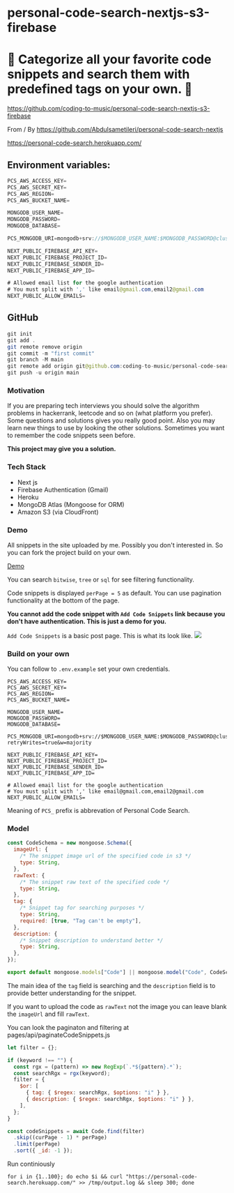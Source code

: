 # personal-code-search-nextjs-s3-firebase

# 🚀 Categorize all your favorite code snippets and search them with predefined tags on your own. 🚀

https://github.com/coding-to-music/personal-code-search-nextjs-s3-firebase

From / By https://github.com/Abdulsametileri/personal-code-search-nextjs

https://personal-code-search.herokuapp.com/

## Environment variables:

```java
PCS_AWS_ACCESS_KEY=
PCS_AWS_SECRET_KEY=
PCS_AWS_REGION=
PCS_AWS_BUCKET_NAME=

MONGODB_USER_NAME=
MONGODB_PASSWORD=
MONGODB_DATABASE=

PCS_MONGODB_URI=mongodb+srv://$MONGODB_USER_NAME:$MONGODB_PASSWORD@cluster0.jew2r.mongodb.net/$MONGODB_DATABASE?retryWrites=true&w=majority

NEXT_PUBLIC_FIREBASE_API_KEY=
NEXT_PUBLIC_FIREBASE_PROJECT_ID=
NEXT_PUBLIC_FIREBASE_SENDER_ID=
NEXT_PUBLIC_FIREBASE_APP_ID=

# Allowed email list for the google authentication
# You must split with ',' like email@gmail.com,email2@gmail.com
NEXT_PUBLIC_ALLOW_EMAILS=
```

## GitHub

```java
git init
git add .
git remote remove origin
git commit -m "first commit"
git branch -M main
git remote add origin git@github.com:coding-to-music/personal-code-search-nextjs-s3-firebase.git
git push -u origin main
```

### Motivation

If you are preparing tech interviews you should solve the algorithm problems in
hackerrank, leetcode and so on (what platform you prefer). Some questions and solutions
gives you really good point. Also you may learn new things to use by looking the other
solutions. Sometimes you want to remember the code snippets seen before.

**This project may give you a solution.**

### Tech Stack

- Next js
- Firebase Authentication (Gmail)
- Heroku
- MongoDB Atlas (Mongoose for ORM)
- Amazon S3 (via CloudFront)

### Demo

All snippets in the site uploaded by me. Possibly you don't interested in.
So you can fork the project build on your own.

[Demo](https://personal-code-search.herokuapp.com)

You can search `bitwise`, `tree` or `sql` for see filtering functionality.

Code snippets is displayed `perPage = 5` as default.
You can use pagination functionality at the bottom of the page.

**You cannot add the code snippet with `Add Code Snippets` link because
you don't have authentication. This is just a demo for you.**

`Add Code Snippets` is a basic post page. This is what its look like.
![](images/addCodeSnippet.png)

### Build on your own

You can follow to `.env.example` set your own credentials.

```
PCS_AWS_ACCESS_KEY=
PCS_AWS_SECRET_KEY=
PCS_AWS_REGION=
PCS_AWS_BUCKET_NAME=

MONGODB_USER_NAME=
MONGODB_PASSWORD=
MONGODB_DATABASE=

PCS_MONGODB_URI=mongodb+srv://$MONGODB_USER_NAME:$MONGODB_PASSWORD@cluster0.jew2r.mongodb.net/$MONGODB_DATABASE?retryWrites=true&w=majority

NEXT_PUBLIC_FIREBASE_API_KEY=
NEXT_PUBLIC_FIREBASE_PROJECT_ID=
NEXT_PUBLIC_FIREBASE_SENDER_ID=
NEXT_PUBLIC_FIREBASE_APP_ID=

# Allowed email list for the google authentication
# You must split with ',' like email@gmail.com,email2@gmail.com
NEXT_PUBLIC_ALLOW_EMAILS=
```

Meaning of `PCS_` prefix is abbrevation of Personal Code Search.

### Model

```javascript
const CodeSchema = new mongoose.Schema({
  imageUrl: {
    /* The snippet image url of the specified code in s3 */
    type: String,
  },
  rawText: {
    /* The snippet raw text of the specified code */
    type: String,
  },
  tag: {
    /* Snippet tag for searching purposes */
    type: String,
    required: [true, "Tag can't be empty"],
  },
  description: {
    /* Snippet description to understand better */
    type: String,
  },
});

export default mongoose.models["Code"] || mongoose.model("Code", CodeSchema);
```

The main idea of
the `tag` field is searching and
the `description` field is to provide better understanding
for the snippet.

If you want to upload the code as `rawText` not the image you can leave blank the
`imageUrl` and fill `rawText`.

You can look the paginaton and filtering at pages/api/paginateCodeSnippets.js

```javascript
let filter = {};

if (keyword !== "") {
  const rgx = (pattern) => new RegExp(`.*${pattern}.*`);
  const searchRgx = rgx(keyword);
  filter = {
    $or: [
      { tag: { $regex: searchRgx, $options: "i" } },
      { description: { $regex: searchRgx, $options: "i" } },
    ],
  };
}

const codeSnippets = await Code.find(filter)
  .skip((curPage - 1) * perPage)
  .limit(perPage)
  .sort({ _id: -1 });
```

Run continiously

```sleep
for i in {1..100}; do echo $i && curl "https://personal-code-search.herokuapp.com/" >> /tmp/output.log && sleep 300; done
```
